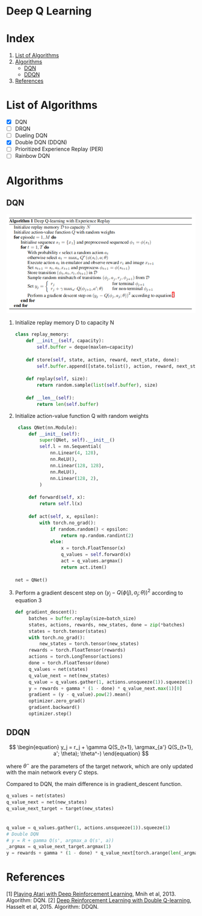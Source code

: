 # Deep Q Learning

# Index

1. [List of Algorithms](#list-of-algorithms)
2. [Algorithms](#algorithms)
   - [DQN](#dqn)
   - [DDQN](#ddqn)
3. [References](#references)

# List of Algorithms

- [x] DQN
- [ ] DRQN
- [ ] Dueling DQN
- [x] Double DQN (DDQN)
- [ ] Prioritized Experience Replay (PER)
- [ ] Rainbow DQN

# Algorithms

## DQN

![Alt text](../assets/algorithm.png)

1. Initialize replay memory D to capacity N

   ```py
   class replay_memory:
       def __init__(self, capacity):
           self.buffer = deque(maxlen=capacity)

       def store(self, state, action, reward, next_state, done):
           self.buffer.append([state.tolist(), action, reward, next_state.tolist(), done])

       def replay(self, size):
           return random.sample(list(self.buffer), size)

       def __len__(self):
           return len(self.buffer)
   ```

2. Initialize action-value function Q with random weights

   ```py
    class QNet(nn.Module):
        def __init__(self):
            super(QNet, self).__init__()
            self.l = nn.Sequential(
                nn.Linear(4, 128),
                nn.ReLU(),
                nn.Linear(128, 128),
                nn.ReLU(),
                nn.Linear(128, 2),
            )

        def forward(self, x):
            return self.l(x)

        def act(self, x, epsilon):
            with torch.no_grad():
                if random.random() < epsilon:
                    return np.random.randint(2)
                else:
                    x = torch.FloatTensor(x)
                    q_values = self.forward(x)
                    act = q_values.argmax()
                    return act.item()

   net = QNet()
   ```

3. Perform a gradient descent step on $(y_j − Q(\phi(j), a_j; θ))^2$ according to equation 3
   ```py
   def gradient_descent():
        batches = buffer.replay(size=batch_size)
        states, actions, rewards, new_states, done = zip(*batches)
        states = torch.tensor(states)
        with torch.no_grad():
            new_states = torch.tensor(new_states)
        rewards = torch.FloatTensor(rewards)
        actions = torch.LongTensor(actions)
        done = torch.FloatTensor(done)
        q_values = net(states)
        q_value_next = net(new_states)
        q_value = q_values.gather(1, actions.unsqueeze(1)).squeeze(1)
        y = rewards + gamma * (1 - done) * q_value_next.max(1)[0]
        gradient = (y - q_value).pow(2).mean()
        optimizer.zero_grad()
        gradient.backward()
        optimizer.step()
   ```

## DDQN

$$
\begin{equation}
y_j = r_j + \gamma Q(S_{t+1}, \argmax_{a'} Q(S_{t+1}, a'; \theta); \theta^-)
\end{equation}
$$

where $\theta^-$ are the parameters of the target network, which are only updated with the main network every $C$ steps.

Compared to DQN, the main difference is in gradient_descent function.

```py
q_values = net(states)
q_value_next = net(new_states)
q_value_next_target = target(new_states)


q_value = q_values.gather(1, actions.unsqueeze(1)).squeeze(1)
# Double DQN
# y = R + gamma Q(s', argmax_a Q(s', a))
_argmax = q_value_next_target.argmax(1)
y = rewards + gamma * (1 - done) * q_value_next[torch.arange(len(_argmax)), _argmax]
```

# References

[1] [Playing Atari with Deep Reinforcement Learning](https://arxiv.org/pdf/1312.5602.pdf), Mnih et al, 2013. Algorithm: DQN.
[2] [Deep Reinforcement Learning with Double Q-learning](https://arxiv.org/pdf/1509.06461.pdf), Hasselt et al, 2015. Algorithm: DDQN.